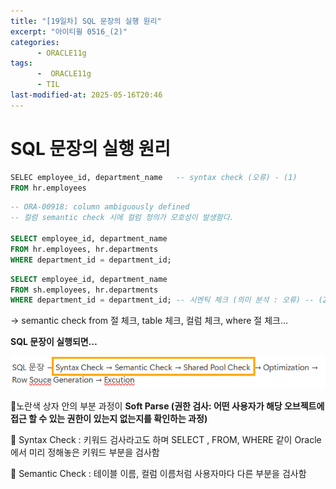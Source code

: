 ```yaml
---
title: "[19일차] SQL 문장의 실행 원리"
excerpt: "아이티윌 0516_(2)"
categories:
      - ORACLE11g
tags:
      -  ORACLE11g
      - TIL
last-modified-at: 2025-05-16T20:46
---
```


# SQL 문장의 실행 원리

```sql
SELEC employee_id, department_name   -- syntax check (오류) - (1)  
FROM hr.employees
```

```sql
-- ORA-00918: column ambiguously defined
-- 컬럼 semantic check 시에 컬럼 정의가 모호성이 발생함다.

SELECT employee_id, department_name
FROM hr.employees, hr.departments
WHERE department_id = department_id; 
```

```sql
SELECT employee_id, department_name
FROM sh.employees, hr.departments
WHERE department_id = department_id; -- 시멘틱 체크 (의미 분석 : 오류) -- (2)
```

→ semantic check  from 절 체크, table 체크, 컬럼 체크, where 절 체크…

**SQL 문장이 실행되면…** 

![image.png](/assets/20250516/7.png)

📍노란색 상자 안의 부분 과정이 **Soft Parse (권한 검사: 어떤 사용자가 해당 오브젝트에 접근 할 수 있는 권한이 있는지 없는지를 확인하는 과정)**

📍 Syntax Check : 키워드 검사라고도 하며 SELECT , FROM, WHERE 같이 Oracle에서 미리 정해놓은 키워드 부분을 검사함

📍 Semantic Check : 테이블 이름, 컬럼 이름처럼 사용자마다 다른 부분을 검사함